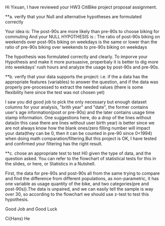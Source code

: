 Hi Yixuan, 
I have reviewed your HW3 CitiBike project proposal assignment.

**a. verify that your Null and alternative hypotheses are formulated correctly

Your idea is:
The post-90s are more likely than pre-90s to choose biking for commuting
And your NULL HYPOTHESIS is :
The ratio of post-90s biking on weekends over post-90s biking on weekdays is the same or lower than the ratio of pre-90s biking over weekends to pre-90s biking on weekdays

The hypothesis was formulated correctly and clearly. To imporve your Hypothesis and make it more pursuasive, properbaly it is better to dig more into weekdays' rush hours and analyze the usage by post-90s and pre-90s. 

**b. verify that your data supports the project: i.e. if the a data has the appropriate features (variables) to answer the question, and if the data was properly pre-processed to extract the needed values (there is some flexibility here since the test was not chosen yet)

I saw you did good job to pick the only necessary but enough dataset columns for your analysis, "brith year" and "date", the former contains user's age information(post or pre-90s) and the later contains usage time stamp information. One suggestions here,  do a drop of the lines without data(in this case there are lines without user birth year) is better since we are not always know how the blank ones/zero filling number will impact your data(they can be 0, then it can be counted in pre-90 since 0<1994) when doing math comparation/filtering.But this project is OK, I have tested and confirmed your filtering has the right result. 


**c. chose an appropriate test to test H0 given the type of data, and the question asked. You can refer to the flowchart of statistical tests for this in the slides, or here, or Statistics in a Nutshell.

First, the data for pre-90s and post-90s all from the same trying to compare and find the difference from different populations, as non-parametric, it has one variable as usage quantity of the bike, and two categories(pre and post-90s)).The data is unpaired, and we can easily tell the sample is way over 30, so according to the flowchart we should use z-test to test this hypothesis.

Good Job and Good Luck


Ci(Hans) He
